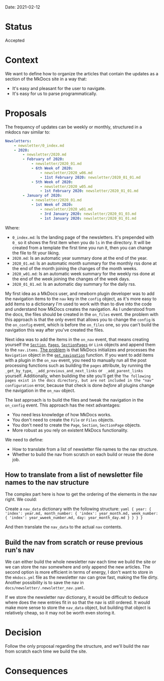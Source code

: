 Date: 2021-02-12

# Status
<!-- What is the status? Draft, Proposed, Accepted, Rejected, Deprecated or Superseded?
-->
Accepted

# Context
<!-- What is the issue that we're seeing that is motivating this decision or change? -->
We want to define how to organize the articles that contain the updates as
a section of the MkDocs site in a way that:

* It's easy and pleasant for the user to navigate.
* It's easy for us to parse programmatically.

# Proposals
<!-- What are the possible solutions to the problem described in the context -->

The frequency of updates can be weekly or monthly, structured in a mkdocs nav
similar to:

```yaml
Newsletters:
    - newsletter/0_index.md
    - 2020:
        - newsletter/2020.md
        - February of 2020:
            - newsletter/2020_01.md
            - 6th Week of 2020:
                - newsletter/2020_w06.md
                - 11st February 2020: newsletter/2020_01_01.md
            - 5th Week of 2020:
                - newsletter/2020_w05.md
                - 1st February 2020: newsletter/2020_01_01.md
        - January of 2020:
            - newsletter/2020_01.md
            - 1st Week of 2020:
                - newsletter/2020_w01.md
                - 3rd January 2020: newsletter/2020_01_03.md
                - 1st January 2020: newsletter/2020_01_01.md
```

Where:

* `0_index.md`: Is the landing page of the newsletters. It's prepended with `0_`
    so it shows the first item when you do `ls` in the directory. It will be
    created from a template the first time you run it, then you can change the
    file to fit your liking.
* `2020.md`: Is an automatic year summary done at the end of the year.
* `2020_01.md`: Is an automatic month summary for the monthly rss done at the end
    of the month joining the changes of the month weeks.
* `2020_w01.md`: Is an automatic week summary for the weekly rss done at the
    end of the week joining the changes of the week days.
* `2020_01_01.md`: Is an automatic day summary for the daily rss.

My first idea as a MkDocs user, and newborn plugin developer was to add the
navigation items to the `nav` key in the `config` object, as it's more easy to
add items to a dictionary I'm used to work with than to dive into the code and
understand how MkDocs creates the navigation. As I understood from the
docs, the files should be created in the `on_files` event. the problem with this
approach is that the only event that allows you to change the `config` is the
`on_config` event, which is before the `on_files` one, so you can't build the
navigation this way after you've created the files.

Next idea was to add the items in the `on_nav` event, that means creating
yourself the [`Section`](#section), [`Pages`](#page),
[`SectionPages`](#sectionpage) or `Link` objects and append them to the
`nav.items`.  [The problem](https://github.com/mkdocs/mkdocs/issues/2324) is
that MkDocs initializes and processes the `Navigation` object in the
[`get_navigation`](https://github.com/mkdocs/mkdocs/blob/master/mkdocs/structure/nav.py#L99)
function. If you want to add items with a plugin in the `on_nav` event, you need
to manually run all the post processing functions such as building the `pages`
attribute, by running the `_get_by_type`, ` _add_previous_and_next_links` or
` _add_parent_links` yourself. Additionally, when building the site you'll get
the `The following pages exist in the docs directory, but are not included in
the "nav" configuration` error, because that check is done *before* all plugins
change the navigation in the `on_nav` object.

The last approach is to build the files and tweak the navigation in the
`on_config` event. This approach has the next advantages:

* You need less knowledge of how MkDocs works.
* You don't need to create the `File` or `Files` objects.
* You don't need to create the `Page`, `Section`, `SectionPage` objects.
* More robust as you rely on existent MkDocs functionality.

We need to define:

* How to translate from a list of newsletter file names to the nav structure.
* Whether to build the nav from scratch on each build or reuse the done job.

## How to translate from a list of newsletter file names to the nav structure

The complex part here is how to get the ordering of the elements in the nav
right. We could:

Create a `nav_data` dictionary with the following structure:
    ```yaml
    {
        year: {
            'index': year.md,
            month_number: {
                'index': year_month.md,
                week_number: {
                    'index': year_wweek_number.md,
                    day: year_month_day.md
                }
            }
        }
    }
    ```

And then translate the `nav_data` to the actual `nav` contents.

## Build the nav from scratch or reuse previous run's nav

We can either build the whole newsletter nav each time we build the site or we
can store the nav somewhere and only append the new articles. The second option
is more efficient in terms of energy, I don't want to store in the `mkdocs.yml`
file as the newsletter nav can grow fast, making the file dirty. Another
possibility is to save the nav in `docs/newsletter/.newsletter_nav.yaml`.

If we store the newsletter nav dictionary, it would be difficult to deduce where
does the new entries fit in so that the nav is still ordered. It would make more
sense to store the `nav_data` object, but building that object is relatively
cheap, so it may not be worth even storing it.

# Decision
<!-- What is the change that we're proposing and/or doing? -->
Follow the only proposal regarding the structure, and we'll build the nav
from scratch each time we build the site.

# Consequences
<!-- What becomes easier or more difficult to do because of this change? -->

